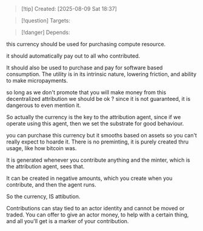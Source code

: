 
>[!tip] Created: [2025-08-09 Sat 18:37]

>[!question] Targets: 

>[!danger] Depends: 

this currency should be used for purchasing compute resource.

it should automatically pay out to all who contributed.

It should also be used to purchase and pay for software based
consumption.
The utility is in its intrinsic nature, lowering friction, and ability to make micropayments.

so long as we don't promote that you will make money from this decentralized attribution we should be ok ?  since it is not guaranteed, it is dangerous to even mention it.

So actually the currency is the key to the attribution agent, since if we operate using this agent, then we set the substrate for good behaviour.

you can purchase this currency but it smooths based on assets so you can't really expect to hoarde it.  There is no preminting, it is purely created thru usage, like how bitcoin was.

It is generated whenever you contribute anything and the minter, which is the attribution agent, sees that.

It can be created in negative amounts, which you create when you contribute, and then the agent runs.

So the currency, IS attibution.

Contributions can stay tied to an actor identity and cannot be moved or traded.
You can offer to give an actor money, to help with a certain thing, and all you'll get is a marker of your contribution.